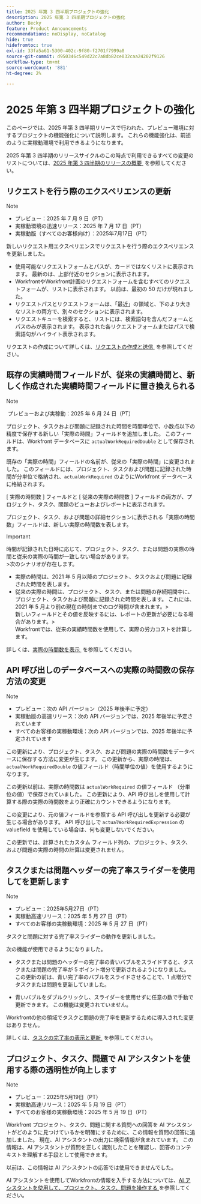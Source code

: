 ```yaml
---
title: 2025 年第 3 四半期プロジェクトの強化
description: 2025 年第 3 四半期プロジェクトの強化
author: Becky
feature: Product Announcements
recommendations: noDisplay, noCatalog
hide: true
hidefromtoc: true
exl-id: 33fa5a61-5300-402c-9f80-f2701f7999a8
source-git-commit: d950346c549d22c7a8db82ce032caa24202f9126
workflow-type: tm+mt
source-wordcount: '881'
ht-degree: 2%

---
```


# 2025 年第 3 四半期プロジェクトの強化

このページでは、2025 年第 3 四半期リリースで行われた、プレビュー環境に対するプロジェクトの機能強化について説明します。 これらの機能強化は、前述のように実稼動環境で利用できるようになります。

2025 年第 3 四半期のリリースサイクルのこの時点で利用できるすべての変更のリストについては、[2025 年第 3 四半期のリリースの概要 &#x200B;](/help/quicksilver/product-announcements/product-releases/25-q3-release-activity/25-q3-release-overview.md) を参照してください。

## リクエストを行う際のエクスペリエンスの更新

>[!NOTE]
>
>* プレビュー：2025 年 7 月 9 日（PT）
>* 実稼動環境の迅速リリース：2025 年 7 月 17 日（PT）
>* 実稼動版（すべてのお客様向け）：2025年7月17日（PT）

新しいリクエスト用エクスペリエンスでリクエストを行う際のエクスペリエンスを更新しました。

* 使用可能なリクエストフォームとパスが、カードではなくリストに表示されます。 最新のは、上部付近のセクションに表示されます。
* WorkfrontやWorkfront計画のリクエストフォームを含むすべてのリクエストフォームが、リストに表示されます。 以前は、最初の 50 だけが現れました。
* リクエストパスとリクエストフォームは、「最近」の領域と、下のより大きなリストの両方で、別々のセクションに表示されます。
* リクエストキューを検索すると、リストには、検索語句を含んだフォームとパスのみが表示されます。 表示された各リクエストフォームまたはパスで検索語句がハイライト表示されます。

リクエストの作成について詳しくは、[&#x200B; リクエストの作成と送信 &#x200B;](/help/quicksilver/manage-work/requests/create-requests/create-submit-requests.md) を参照してください。

## 既存の実績時間フィールドが、従来の実績時間と、新しく作成された実績時間フィールドに置き換えられる

>[!NOTE]
>
> プレビューおよび実稼動：2025 年 6 月 24 日（PT） 

プロジェクト、タスクおよび問題に記録された時間を時間単位で、小数点以下の精度で保存する新しい「実際の時間」フィールドを追加しました。 このフィールドは、Workfront データベースに `actualWorkRequiredDouble` として保存されます。

既存の「実際の時間」フィールドの名前が、従来の「実際の時間」に変更されました。 このフィールドには、プロジェクト、タスクおよび問題に記録された時間が分単位で格納され、`actualWorkRequired` のようにWorkfront データベースに格納されます。

[ 実際の時間数 ] フィールドと [ 従来の実際の時間数 ] フィールドの両方が、プロジェクト、タスク、問題のビューおよびレポートに表示されます。

プロジェクト、タスク、および問題の詳細セクションに表示される「実際の時間数」フィールドは、新しい実際の時間数を表します。

>[!IMPORTANT]
>
>時間が記録された日時に応じて、プロジェクト、タスク、または問題の実際の時間と従来の実際の時間が一致しない場合があります。<br>
>&#x200B;>次のシナリオが存在します。
>
>* 実際の時間は、2021 年 5 月以降のプロジェクト、タスクおよび問題に記録された時間を表します。
>* 従来の実際の時間は、プロジェクト、タスク、または問題の存続期間中に、プロジェクト、タスクおよび問題に記録された時間を表します。 これには、2021 年 5 月より前の現在の時刻までのログ時間が含まれます。
>  &#x200B;><br>新しいフィールドとその値を反映するには、レポートの更新が必要になる場合があります。
>  &#x200B;><br>Workfrontでは、従来の実績時間数を使用して、実際の労力コストを計算します。

詳しくは、[&#x200B; 実際の時間数を表示 &#x200B;](/help/quicksilver/manage-work/tasks/task-information/actual-hours.md) を参照してください。


## API 呼び出しのデータベースへの実際の時間数の保存方法の変更

>[!NOTE]
>
>* プレビュー：次の API バージョン（2025 年後半に予定）
>* 実稼動版の高速リリース：次の API バージョンでは、2025 年後半に予定されています
>* すべてのお客様の実稼動環境：次の API バージョンでは、2025 年後半に予定されています

この更新により、プロジェクト、タスク、および問題の実際の時間数をデータベースに保存する方法に変更が生じます。 この更新から、実際の時間は、`actualWorkRequiredDouble` の値フィールド（時間単位の値）を使用するようになります。

この更新以前は、実際の時間数は `actualWorkRequired` の値フィールド （分単位の値）で保存されていました。 この更新により、API 呼び出しを使用して計算する際の実際の時間数をより正確にカウントできるようになります。

この変更により、元の値フィールドを参照する API 呼び出しを更新する必要が生じる場合があります。 API 呼び出しで `actualWorkRequiredExpression` の valuefield を使用している場合は、何も変更しないでください。

この更新では、計算されたカスタム フィールド列の、プロジェクト、タスク、および問題の実際の時間の計算は変更されません。

## タスクまたは問題ヘッダーの完了率スライダーを使用してを更新します

>[!NOTE]
>
>* プレビュー：2025年5月27日（PT）
>* 実稼動高速リリース：2025 年 5 月 27 日（PT）
>* すべてのお客様の実稼動環境：2025 年 5 月 27 日（PT）

タスクと問題に対する完了率スライダーの動作を更新しました。

次の機能が使用できるようになりました。

* タスクまたは問題のヘッダーの完了率の青いバブルをスライドすると、タスクまたは問題の完了率が 5 ポイント増分で更新されるようになりました。 この更新の前は、青い完了率のバブルをスライドさせることで、1 点増分でタスクまたは問題を更新していました。

* 青いバブルをダブルクリックし、スライダーを使用せずに任意の数で手動で更新できます。 この機能は変更されていません。

Workfrontの他の領域でタスクと問題の完了率を更新するために導入された変更はありません。

詳しくは、[&#x200B; タスクの完了率の表示と更新 &#x200B;](/help/quicksilver/manage-work/projects/updating-work-in-a-project/view-update-percent-complete-for-tasks.md) を参照してください。

## プロジェクト、タスク、問題で AI アシスタントを使用する際の透明性が向上します

>[!NOTE]
>
>* プレビュー：2025年5月19日（PT）
>* 実稼動高速リリース：2025 年 5 月 19 日（PT）
>* すべてのお客様の実稼動環境：2025 年 5 月 19 日（PT）

Workfront プロジェクト、タスク、問題に関する質問への回答を AI アシスタントがどのように見つけているかを明確にするために、この情報を質問の回答に追加しました。 現在、AI アシスタントの出力に検索情報が含まれています。 この情報は、AI アシスタントが質問を正しく識別したことを確認し、回答のコンテキストを理解する手段として使用できます。

以前は、この情報は AI アシスタントの応答では使用できませんでした。

AI アシスタントを使用してWorkfrontの情報を入手する方法については、[AI アシスタントを使用して、プロジェクト、タスク、問題を操作する &#x200B;](/help/quicksilver/workfront-basics/ai-assistant/work-with-pti-through-ai-assisant.md) を参照してください。


